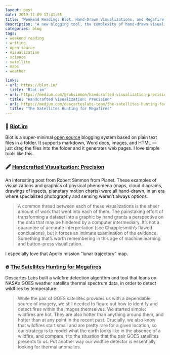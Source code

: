 ```yaml
---
layout: post
date: 2019-11-09 17:41:35
title: "Weekend Reading: Blot, Hand-Drawn Visualizations, and Megafire Detection"
description: "A new blogging tool, the complexity of hand-drawn visualizations, and detecting wildfires from satellites."
categories: blog
tags:
- weekend reading
- writing
- open source
- visualization
- science
- satellite
- maps
- weather

links:
- url: https://blot.im/
  title: "Blot.im"
- url: https://medium.com/@robsimmon/handcrafted-visualization-precision-751fa2f465f8
  title: "Handcrafted Visualization: Precision"
- url: https://medium.com/descarteslabs-team/the-satellites-hunting-for-megafires-afa1305fdc2c
  title: "The Satellites Hunting for Megafires"
---
```


### 📝 [Blot.im](https://blot.im/ "Blot.im")

Blot is a super-minimal [open source](https://github.com/davidmerfield/Blot "Blot") blogging system based on plain text files in a folder. It supports markdown, Word docs, images, and HTML — just drag the files into the folder and it generates web pages. I love simple tools like this.

### 🖋 [Handcrafted Visualization: Precision](https://medium.com/@robsimmon/handcrafted-visualization-precision-751fa2f465f8 "Handcrafted Visualization: Precision")

An interesting post from Robert Simmon from Planet. These examples of visualizations and graphics of physical phenomena (maps, cloud diagrams, drawings of insects, planetary motion charts) were all hand-drawn, in an era where specialized photography and sensing weren’t always options.

> A common thread between each of these visualizations is the sheer amount of work that went into each of them. The painstaking effort of transforming a dataset into a graphic by hand grants a perspective on the data that may be hindered by a computer intermediary. It’s not a guarantee of accurate interpretation (see Chapplesmith’s flawed conclusions), but it forces an intimate examination of the evidence. Something that’s worth remembering in this age of machine learning and button-press visualization.

I especially love that Apollo mission “lunar trajectory” map.

### 🔥 [The Satellites Hunting for Megafires](https://medium.com/descarteslabs-team/the-satellites-hunting-for-megafires-afa1305fdc2c "The Satellites Hunting for Megafires")

Descartes Labs built a wildfire detection algorithm and tool that leans on NASA’s GOES weather satellite thermal spectrum data, in order to detect wildfires by temperature:

> While the pair of GOES satellites provides us with a dependable source of imagery, we still needed to figure out how to identify and detect fires within the images themselves. We started simple: wildfires are hot. They are also hotter than anything around them, and hotter than at any point in the recent past. Crucially, we also know that wildfires start small and are pretty rare for a given location, so our strategy is to model what the earth looks like in the absence of a wildfire, and compare it to the situation that the pair GOES satellites presents to us. Put another way our wildfire detector is essentially looking for thermal anomalies.
